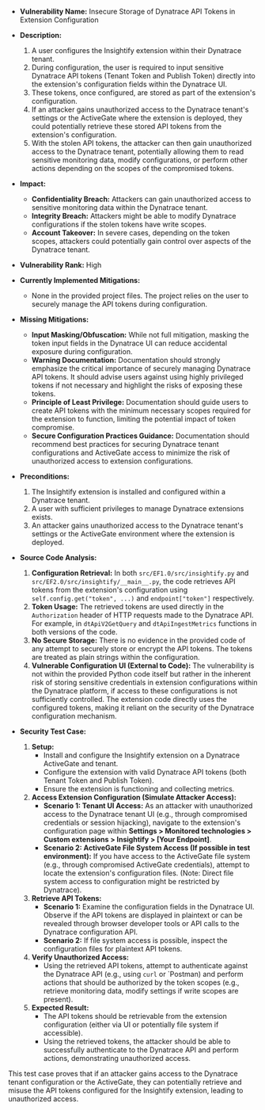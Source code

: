 - **Vulnerability Name:** Insecure Storage of Dynatrace API Tokens in Extension Configuration

- **Description:**
  1. A user configures the Insightify extension within their Dynatrace tenant.
  2. During configuration, the user is required to input sensitive Dynatrace API tokens (Tenant Token and Publish Token) directly into the extension's configuration fields within the Dynatrace UI.
  3. These tokens, once configured, are stored as part of the extension's configuration.
  4. If an attacker gains unauthorized access to the Dynatrace tenant's settings or the ActiveGate where the extension is deployed, they could potentially retrieve these stored API tokens from the extension's configuration.
  5. With the stolen API tokens, the attacker can then gain unauthorized access to the Dynatrace tenant, potentially allowing them to read sensitive monitoring data, modify configurations, or perform other actions depending on the scopes of the compromised tokens.

- **Impact:**
  - **Confidentiality Breach:** Attackers can gain unauthorized access to sensitive monitoring data within the Dynatrace tenant.
  - **Integrity Breach:** Attackers might be able to modify Dynatrace configurations if the stolen tokens have write scopes.
  - **Account Takeover:** In severe cases, depending on the token scopes, attackers could potentially gain control over aspects of the Dynatrace tenant.

- **Vulnerability Rank:** High

- **Currently Implemented Mitigations:**
  - None in the provided project files. The project relies on the user to securely manage the API tokens during configuration.

- **Missing Mitigations:**
  - **Input Masking/Obfuscation:** While not full mitigation, masking the token input fields in the Dynatrace UI can reduce accidental exposure during configuration.
  - **Warning Documentation:**  Documentation should strongly emphasize the critical importance of securely managing Dynatrace API tokens. It should advise users against using highly privileged tokens if not necessary and highlight the risks of exposing these tokens.
  - **Principle of Least Privilege:** Documentation should guide users to create API tokens with the minimum necessary scopes required for the extension to function, limiting the potential impact of token compromise.
  - **Secure Configuration Practices Guidance:** Documentation should recommend best practices for securing Dynatrace tenant configurations and ActiveGate access to minimize the risk of unauthorized access to extension configurations.

- **Preconditions:**
  1. The Insightify extension is installed and configured within a Dynatrace tenant.
  2. A user with sufficient privileges to manage Dynatrace extensions exists.
  3. An attacker gains unauthorized access to the Dynatrace tenant's settings or the ActiveGate environment where the extension is deployed.

- **Source Code Analysis:**
  1. **Configuration Retrieval:** In both `src/EF1.0/src/insightify.py` and `src/EF2.0/src/insightify/__main__.py`, the code retrieves API tokens from the extension's configuration using `self.config.get("token", ...)` and `endpoint["token"]` respectively.
  2. **Token Usage:** The retrieved tokens are used directly in the `Authorization` header of HTTP requests made to the Dynatrace API. For example, in `dtApiV2GetQuery` and `dtApiIngestMetrics` functions in both versions of the code.
  3. **No Secure Storage:** There is no evidence in the provided code of any attempt to securely store or encrypt the API tokens. The tokens are treated as plain strings within the configuration.
  4. **Vulnerable Configuration UI (External to Code):** The vulnerability is not within the provided Python code itself but rather in the inherent risk of storing sensitive credentials in extension configurations within the Dynatrace platform, if access to these configurations is not sufficiently controlled. The extension code directly uses the configured tokens, making it reliant on the security of the Dynatrace configuration mechanism.

- **Security Test Case:**
  1. **Setup:**
     - Install and configure the Insightify extension on a Dynatrace ActiveGate and tenant.
     - Configure the extension with valid Dynatrace API tokens (both Tenant Token and Publish Token).
     - Ensure the extension is functioning and collecting metrics.
  2. **Access Extension Configuration (Simulate Attacker Access):**
     - **Scenario 1: Tenant UI Access:** As an attacker with unauthorized access to the Dynatrace tenant UI (e.g., through compromised credentials or session hijacking), navigate to the extension's configuration page within **Settings > Monitored technologies > Custom extensions > Insightify > [Your Endpoint]**.
     - **Scenario 2: ActiveGate File System Access (If possible in test environment):**  If you have access to the ActiveGate file system (e.g., through compromised ActiveGate credentials), attempt to locate the extension's configuration files. (Note: Direct file system access to configuration might be restricted by Dynatrace).
  3. **Retrieve API Tokens:**
     - **Scenario 1:** Examine the configuration fields in the Dynatrace UI. Observe if the API tokens are displayed in plaintext or can be revealed through browser developer tools or API calls to the Dynatrace configuration API.
     - **Scenario 2:** If file system access is possible, inspect the configuration files for plaintext API tokens.
  4. **Verify Unauthorized Access:**
     - Using the retrieved API tokens, attempt to authenticate against the Dynatrace API (e.g., using `curl` or `Postman) and perform actions that should be authorized by the token scopes (e.g., retrieve monitoring data, modify settings if write scopes are present).
  5. **Expected Result:**
     - The API tokens should be retrievable from the extension configuration (either via UI or potentially file system if accessible).
     - Using the retrieved tokens, the attacker should be able to successfully authenticate to the Dynatrace API and perform actions, demonstrating unauthorized access.

This test case proves that if an attacker gains access to the Dynatrace tenant configuration or the ActiveGate, they can potentially retrieve and misuse the API tokens configured for the Insightify extension, leading to unauthorized access.